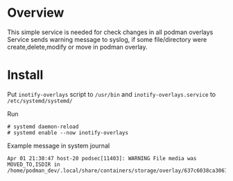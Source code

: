 # Overview

This simple service is needed for check changes in all podman overlays
Service sends warning message to syslog, if some file/directory
were create,delete,modify or move in podman overlay.

# Install

Put `inotify-overlays` script to `/usr/bin` and `inotify-overlays.service` to
`/etc/systemd/systemd/`

Run
```
# systemd daemon-reload
# systemd enable --now inotify-overlays
```

Example message in system journal
```
Apr 01 21:30:47 host-20 podsec[11403]: WARNING File media was MOVED_TO,ISDIR in /home/podman_dev/.local/share/containers/storage/overlay/637c6038ca30676aa83440c6aba9c6318832f29ebd78f5282c8322e504f5a8da/diff/
```

